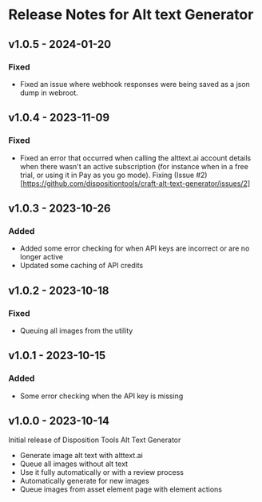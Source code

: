 # Release Notes for Alt text Generator


## v1.0.5 - 2024-01-20

### Fixed
- Fixed an issue where webhook responses were being saved as a json dump in webroot. 

## v1.0.4 - 2023-11-09

### Fixed
- Fixed an error that occurred when calling the alttext.ai account details when there wasn't an active subscription (for instance when in a free trial, or using it in Pay as you go mode). Fixing (Issue #2)[https://github.com/dispositiontools/craft-alt-text-generator/issues/2]

## v1.0.3 - 2023-10-26

### Added
- Added some error checking for when API keys are incorrect or are no longer active
- Updated some caching of API credits

## v1.0.2 - 2023-10-18

### Fixed
- Queuing all images from the utility

## v1.0.1 - 2023-10-15

### Added
- Some error checking when the API key is missing

## v1.0.0 - 2023-10-14
Initial release of Disposition Tools Alt Text Generator
- Generate image alt text with alttext.ai
- Queue all images without alt text
- Use it fully automatically or with a review process
- Automatically generate for new images
- Queue images from asset element page with element actions
 
